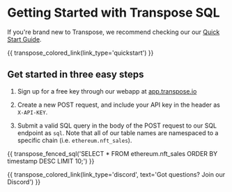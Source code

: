 # Getting Started with Transpose SQL

If you're brand new to Transpose, we recommend checking our our [Quick Start Guide](../quickstart.md).

{{ transpose_colored_link(link_type='quickstart') }}

## Get started in three easy steps

1. Sign up for a free key through our webapp at [app.transpose.io](https://app.transpose.io)

2. Create a new POST request, and include your API key in the header as `X-API-KEY`.

3. Submit a valid SQL query in the body of the POST request to our SQL endpoint as `sql`. Note that all of our table names are namespaced to a specific chain (i.e. `ethereum.nft_sales`).

{{ transpose_fenced_sql('SELECT * FROM ethereum.nft_sales ORDER BY timestamp DESC LIMIT 10;') }}

{{ transpose_colored_link(link_type='discord', text='Got questions?  Join our Discord') }}

